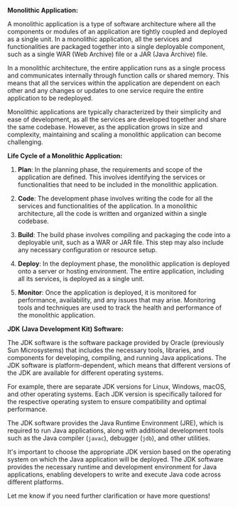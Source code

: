 **Monolithic Application:**

A monolithic application is a type of software architecture where all the components or modules of an application are tightly coupled and deployed as a single unit. In a monolithic application, all the services and functionalities are packaged together into a single deployable component, such as a single WAR (Web Archive) file or a JAR (Java Archive) file. 

In a monolithic architecture, the entire application runs as a single process and communicates internally through function calls or shared memory. This means that all the services within the application are dependent on each other and any changes or updates to one service require the entire application to be redeployed.

Monolithic applications are typically characterized by their simplicity and ease of development, as all the services are developed together and share the same codebase. However, as the application grows in size and complexity, maintaining and scaling a monolithic application can become challenging.

**Life Cycle of a Monolithic Application:**

1. **Plan**: In the planning phase, the requirements and scope of the application are defined. This involves identifying the services or functionalities that need to be included in the monolithic application.

2. **Code**: The development phase involves writing the code for all the services and functionalities of the application. In a monolithic architecture, all the code is written and organized within a single codebase.

3. **Build**: The build phase involves compiling and packaging the code into a deployable unit, such as a WAR or JAR file. This step may also include any necessary configuration or resource setup.

4. **Deploy**: In the deployment phase, the monolithic application is deployed onto a server or hosting environment. The entire application, including all its services, is deployed as a single unit.

5. **Monitor**: Once the application is deployed, it is monitored for performance, availability, and any issues that may arise. Monitoring tools and techniques are used to track the health and performance of the monolithic application.

**JDK (Java Development Kit) Software:**

The JDK software is the software package provided by Oracle (previously Sun Microsystems) that includes the necessary tools, libraries, and components for developing, compiling, and running Java applications. The JDK software is platform-dependent, which means that different versions of the JDK are available for different operating systems.

For example, there are separate JDK versions for Linux, Windows, macOS, and other operating systems. Each JDK version is specifically tailored for the respective operating system to ensure compatibility and optimal performance.

The JDK software provides the Java Runtime Environment (JRE), which is required to run Java applications, along with additional development tools such as the Java compiler (`javac`), debugger (`jdb`), and other utilities.

It's important to choose the appropriate JDK version based on the operating system on which the Java application will be deployed. The JDK software provides the necessary runtime and development environment for Java applications, enabling developers to write and execute Java code across different platforms.

Let me know if you need further clarification or have more questions!